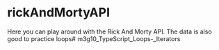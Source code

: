 # rickAndMortyAPI
Here you can play around with the Rick And Morty API. The data is also good to practice loops# m3g10_TypeScript_Loops-_Iterators
